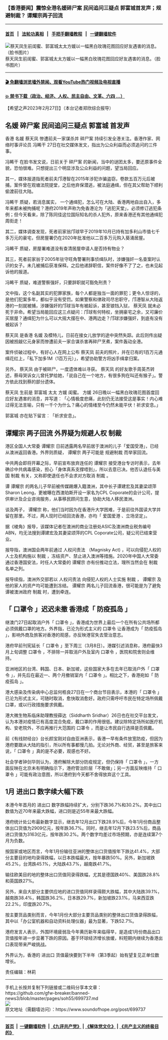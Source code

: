 ### 【香港要闻】震惊全港名媛碎尸案 民间追问三疑点 郭富城首发声；规避制裁？ 谭耀宗两子回流
------------------------

#### [首页](https://github.com/gfw-breaker/banned-news3/blob/master/README.md) &nbsp;&nbsp;|&nbsp;&nbsp; [法轮功真相](https://github.com/begood0513/basic/blob/master/README.md)  &nbsp;&nbsp;|&nbsp;&nbsp; [手把手翻墙教程](https://github.com/gfw-breaker/guides/wiki)  &nbsp;&nbsp;|&nbsp;&nbsp; [一键翻墙软件](https://github.com/gfw-breaker/nogfw/blob/master/README.md)  



<div><img alt="蔡天凤生前闺蜜、郭富城太太方媛以一幅黑白玫瑰花图回应好友遇害的消息。（脸书图片）" src="https://img.soundofhope.org/2023-02/fang-1677526964024.jpg"/>
<br/><figcaption class="caption">
 蔡天凤生前闺蜜、郭富城太太方媛以一幅黑白玫瑰花图回应好友遇害的消息。（脸书图片）
</figcaption></div><hr/>

#### [ 🎬  免翻墙浏览墙外禁闻、观看YouTube热门视频及电视直播](https://github.com/gfw-breaker/HelloWorld)

#### [ 💥  禁书下载（政治、经济、人权、民主自由、文革、六四 ...）](https://github.com/gfw-breaker/books/blob/master/README.md)

<div><div class="Content__Wrapper sc-1bvya0-0 elmmKw article_body" data-checkusr="" itemprop="articleBody">
 <div id="post_place_1">
 </div>
 <p class="meta-top">
  <span class="meta">
   【希望之声2023年2月27日】（本台记者郑欣综合报导）
  </span>
 </p>
 <h2>
  <strong>
   <ok href="/term/143162">
    名媛
   </ok>
   <ok href="/term/843419">
    碎尸案
   </ok>
   民间追问三疑点
   <ok href="/term/86228">
    郭富城
   </ok>
   首发声
  </strong>
 </h2>
 <p>
  香港
  <ok href="/term/143162">
   名媛
  </ok>
  <ok href="/term/843131">
   蔡天凤
  </ok>
  惨遭前夫一家谋杀并
  <ok href="/term/843419">
   碎尸案
  </ok>
  持续引发全港关注。香港作家、网络时事评论员
  <ok href="/term/843422">
   冯睎干
  </ok>
  27日在社交媒体发文，指出为公众利益而必须追问的三件事。
 </p>
 <p>
  <ok href="/term/843422">
   冯睎干
  </ok>
  在脸书发文说，日前关于
  <ok href="/term/843419">
   碎尸案
  </ok>
  的新闻，当中的谜团太多，要还原事件全貌，恐怕很难。只想提出三个明显涉及公众利益的问题，望当局回应。
 </p>
 <p>
  其一，媒体报道指死者前夫邝港智在2015年涉犯诈骗盗窃，卷款五百万元后被捕，案件曾在观塘法院提堂，之后他弃保潜逃，被法庭通缉，但在其父帮助下顺利偷渡前往大陆。
 </p>
 <p>
  <ok href="/term/843422">
   冯睎干
  </ok>
  质疑，若消息属实， 一个通缉犯，怎么可在大陆、香港两地自出自入，多年来都未被拘捕呢？港府2019年声称为免香港沦为「逃犯天堂」，必须修订逃犯条例；但今天看来，除了陈同佳这位国际知名的杀人犯外，原来香港还有其他通缉犯周街走！
 </p>
 <p>
  其二，媒体调查发现，死者前家翁邝球早于2019年10月已持有加多利山市值七千多万元的豪宅，但房屋署仍在2020年批准他以二百多万元购入葵涌居屋。
 </p>
 <p>
  <ok href="/term/843422">
   冯睎干
  </ok>
  质疑，房屋署难道没有查清居屋申请人是否持有物业？
 </p>
 <p>
  其三，死者前家翁于2005年驻守旺角警署刑事侦缉队时，涉嫌强奸一名查案时认识的女子。未几被捕后获准保释。之后他递辞职信，案件好像不了了之，也未见起诉他的报道。
 </p>
 <p>
  <ok href="/term/843422">
   冯睎干
  </ok>
  质疑，难道警察强奸，只要辞职就可豁免刑责？
 </p>
 <p>
  文中指，这个名副其实的犯罪家族，每个人都是独当一面的罪犯；更令人惊讶的，是他们犯案多年，都似乎没有受罚。如果警察和律政司尽忠职守，邝港智从大陆返港的一刻就被捕，涉嫌强奸的邝球当年有被起诉，甚至锒铛入狱，
  <ok href="/term/843131">
   蔡天凤
  </ok>
  就未必死于非命。希望当局能回应这三点疑问：邝球有何特权，坐拥豪宅之余，又可廉价买居屋？通缉犯为什么可以大摇大摆在中、港两边走？邝球涉嫌强奸，到底有没有被起诉？
 </p>
 <p>
  <ok href="/term/843131">
   蔡天凤
  </ok>
  是香港
  <ok href="/term/143162">
   名媛
  </ok>
  及模特儿，日前在接女儿放学的途中突然失踪。此后则传出疑因被觊觎亿元身家而惨遭前夫一家合谋杀害再碎尸烹煮，案件轰动全港。
 </p>
 <p>
  案件侦破过程中，有好心人在网上公布
  <ok href="/term/843131">
   蔡天凤
  </ok>
  前夫的照片，并在已有的1百万元通缉花红上，「私下加多1M（1百万元）」，希望协助警方将凶手缉拿归案。
 </p>
 <p>
  另外，
  <ok href="/term/843131">
   蔡天凤
  </ok>
  由于被碎尸，一度遗体难以寻获。
  <ok href="/term/843131">
   蔡天凤
  </ok>
  的好友歌手周英杰转述，蔡母哭诉女儿曾托梦给她，「说自己在一个地方，有很多狗在叫还有猴子」。警方依此找到蔡的部分遗体。
 </p>
 <p>
  <ok href="/term/843131">
   蔡天凤
  </ok>
  生前是
  <ok href="/term/86228">
   郭富城
  </ok>
  太太
  <ok href="/term/345373">
   方媛
  </ok>
  闺蜜。
  <ok href="/term/345373">
   方媛
  </ok>
  26日晚以一幅黑白玫瑰花图首度回应好友遇害的消息，并写道︰「心情极度悲痛，此刻仍无法接受这是事实！内心难过得无法言喻，只有一千个为什么？痛心的情绪至今仍然未能平伏！祈求安息。」
 </p>
 <p>
  <ok href="/term/86228">
   郭富城
  </ok>
  亦在贴下留言︰「祈求安息」。
 </p>
 <h2>
  <strong>
   <ok href="/term/89234">
    谭耀宗
   </ok>
   两子回流 外界疑为规避人权
   <ok href="/term/8213">
    制裁
   </ok>
  </strong>
 </h2>
 <p>
  港区全国人大常委
  <ok href="/term/89234">
   谭耀宗
  </ok>
  日前透露两名早前居于澳洲的儿子「爱国受港」，已经从澳洲返回香港。外界则质疑，
  <ok href="/term/89234">
   谭耀宗
  </ok>
  两子可能是
  <ok href="/term/699256">
   规避制裁
  </ok>
  而举家回流。
 </p>
 <p>
  中共两会即将开幕之际，早前宣布放弃连任的
  <ok href="/term/89234">
   谭耀宗
  </ok>
  接受港台专访时表示，去年确诊中共病毒感染，担心「身体真系支撑唔到」，所以去意已决。他否认退任与美国
  <ok href="/term/8213">
   制裁
  </ok>
  有关，又称即使退任也不会求对方取消
  <ok href="/term/8213">
   制裁
  </ok>
  。
 </p>
 <p>
  谭
  <ok href="/term/89234">
   谭耀宗
  </ok>
  的两名儿子早前被传媒踢爆入籍澳洲，其中长子谭建宏及其妻梁颂萍Sharon Leong，更被曝在西澳珀斯开设一家名为CPL Coporate的会计公司，提供审计及企业咨询服务，从事移民顾问生意，协助大陆人移民澳洲。
 </p>
 <p>
  谈及两子，
  <ok href="/term/89234">
   谭耀宗
  </ok>
  称，他们当时因为在香港升大学困难，于是前往外国读大学并留在那里。不过，两人现时已经回流香港，亦均「
  <ok href="/term/22737">
   爱国爱港
  </ok>
  、立场坚定」。
 </p>
 <p>
  据《棱角》报导，该媒体记者在澳洲的商业注册处ASIC及澳洲商业税务编号ABN，均无法搜到谭建宏及其妻梁颂萍的CPL Coporate公司，疑公司已结束营业。
 </p>
 <p>
  报导指，澳洲国会两年前通过
  <ok href="/term/78362">
   人权问责法
  </ok>
  （Magnisky Act) ，可以向侵犯人权的人士及机构施以
  <ok href="/term/8213">
   制裁
  </ok>
  ，冻结资产、禁止进入澳洲等措施。2020年中国人大常委通过香港国安法，时任人大常委的
  <ok href="/term/89234">
   谭耀宗
  </ok>
  亦有份推动立法，理所当然会在
  <ok href="/term/8213">
   制裁
  </ok>
  名单之列。
 </p>
 <p>
  报导续指，澳洲外交部若以
  <ok href="/term/78362">
   人权问责法
  </ok>
  向侵犯人权的人士实施
  <ok href="/term/8213">
   制裁
  </ok>
  ，
  <ok href="/term/89234">
   谭耀宗
  </ok>
  及他的家人的资产均可能遭到冻结。
  <ok href="/term/89234">
   谭耀宗
  </ok>
  两名儿子回流香港，很可能是为了避免谭被澳洲政府
  <ok href="/term/8213">
   制裁
  </ok>
  时，遭到牵连。
 </p>
 <h2>
  <strong>
   「
   <ok href="/term/463496">
    口罩令
   </ok>
   」迟迟未撤 香港成「
   <ok href="/term/843425">
    防疫孤岛
   </ok>
   」
  </strong>
 </h2>
 <p>
  继澳门27日起取消户外「
  <ok href="/term/463496">
   口罩令
  </ok>
  」，香港成为世界上最后一个在所有公共场所都必须佩戴口罩的地方。外界指，已沦为形式主义的
  <ok href="/term/463496">
   口罩令
  </ok>
  让香港成为「
  <ok href="/term/843425">
   防疫孤岛
  </ok>
  」，影响外商及旅客对香港的观感，亦反映港官失去管治意志。
 </p>
 <p>
  港府早前刊宪延长「
  <ok href="/term/463496">
   口罩令
  </ok>
  」至下周三（3月8日）。港媒引述消息称，港府最快3月上旬调整
  <ok href="/term/463496">
   口罩令
  </ok>
  ，不排除一并取消户外及室内
  <ok href="/term/463496">
   口罩令
  </ok>
  ，医院和院舍则会维持。
 </p>
 <p>
  亚洲地区的台湾、韩国、日本、新加坡，这些国家大多在去年已取消户外「
  <ok href="/term/463496">
   口罩令
  </ok>
  」，并先后在最近一、两个月撤销室内「
  <ok href="/term/463496">
   口罩令
  </ok>
  」。相比之下，香港宛如「
  <ok href="/term/843425">
   防疫孤岛
  </ok>
  」。
 </p>
 <p>
  港大感染及传染病中心总监何栢良27日在一个商台节目表示，本港的「
  <ok href="/term/463496">
   口罩令
  </ok>
  」已沦为形式主义，可随时取消，愈快取消愈好。政府只需呼吁市民在特定场所佩戴口罩，或以行政措施要求佩戴。
 </p>
 <p>
  港大微生物系临床助理教授薛达（Siddharth Sridhar）26日也在社交平台发文，认为本港对疫情已有高度混合免疫，戴口罩的作用很低。建议除特定场所如医疗机构、安老院外，不应再推行大范围的
  <ok href="/term/463496">
   口罩令
  </ok>
  ，而是让市民自行选择是否佩戴。
 </p>
 <p>
  前《有线财经台》台长颜宝刚对自由亚洲表示，香港一早有条件放宽防疫，但因为港府要跟从大陆的指引，所以所有事都慢几拍。无论对外商、经贸，甚至是旅客来说，「
  <ok href="/term/463496">
   口罩令
  </ok>
  」真的是不必要，观感也不好。
 </p>
 <p>
  社会学者钟剑华则认为，港府解除大部分防疫规定，但仍保持「
  <ok href="/term/463496">
   口罩令
  </ok>
  」，一方面反映在北京未有明确指示下，港府管治阶层「不敢做」；另一方面反映维持「
  <ok href="/term/463496">
   口罩令
  </ok>
  」可能有政治意图，所以港府到今天都不舍得放弃这个工具。
 </p>
 <h2>
  <strong>
   1月
   <ok href="/term/128948">
    进出口
   </ok>
   数字续大幅下跌
  </strong>
 </h2>
 <p>
  本港今年首月的
  <ok href="/term/128948">
   进出口
  </ok>
  数字跌幅持续扩大，分别下跌36.7%和30.2%。其中出口数值为近70年来最大跌幅，进口则是近55年来最大跌幅。
 </p>
 <p>
  港府统计处公布最新数字显示，继去年12月出口下跌28.9%后，今年1月份商品整体出口货值为2909亿元，按年跌36.7%。同时，继去年12月下跌23.5%后，商品进口货值为3163亿元，按年跌30.2%。两个数字均差过市场预期，亦是连续第7个月为负数。
 </p>
 <p>
  按国家或地区而言，今年1月份输往亚洲的整体出口货值按年下跌达41.4%，大部分主要目的地均录得跌幅，以日本跌幅最大，按年暴跌50%。另外，新加坡跌45.2%，台湾跌45.1%，大陆跌43.7%，越南跌41.7%。
 </p>
 <p>
  输往欧美目的地的整体出口货值同录得跌幅，尤其是德国跌40%、美国跌28.8%和英国跌27%。
 </p>
 <p>
  另外，来自大部分主要供应地的进口货值同样录得颇大跌幅，其中大陆跌39.1%，越南跌38.4%，韩国跌36.2%，日本跌29.7%，新加坡跌23.1%，马来西亚跌22.2%，印度跌20.7%。
 </p>
 <p>
  按主要货品类别而言，今年1月份大部分主要货品类别的整体出口货值录得跌幅，其中以「办公室机器和自动资料处理仪器」最为显著，下跌52.7%。
 </p>
 <p>
  港府发言人表示，外围环境疲弱及今年黄历新年来临得早，是造成1月份商品出口货值按年进一步显著下跌的原因。基于环球经济增长放缓，料短期内继续为香港出口表现带来严峻挑战。
 </p>
 <p>
  外界认为，香港的
  <ok href="/term/128948">
   进出口
  </ok>
  货值最快要到下半年（第3季起）始有望复见正单位数增长。
 </p>
 <p class="meta-btm">
  责任编辑：林莉
 </p>
</div>
</div>
<hr/>
手机上长按并复制下列链接或二维码分享本文章：<br/>
https://github.com/gfw-breaker/banned-news3/blob/master/pages/soh55/699737.md <br/>
<a href='https://github.com/gfw-breaker/banned-news3/blob/master/pages/soh55/699737.md'><img src='https://github.com/gfw-breaker/banned-news3/blob/master/pages/soh55/699737.md.png'/></a> <br/>
原文地址（需翻墙访问）：https://www.soundofhope.org/post/699737


------------------------
#### [首页](https://github.com/gfw-breaker/banned-news3/blob/master/README.md) &nbsp;|&nbsp; [一键翻墙软件](https://github.com/gfw-breaker/nogfw/blob/master/README.md) &nbsp;| [《九评共产党》](https://github.com/gfw-breaker/9ping.md/blob/master/README.md#九评之一评共产党是什么) | [《解体党文化》](https://github.com/gfw-breaker/jtdwh.md/blob/master/README.md) | [《共产主义的终极目的》](https://github.com/gfw-breaker/gczydzjmd.md/blob/master/README.md)


<img src='http://gfw-breaker.win/banned-news3/pages/soh55/699737.md' width='0px' height='0px'/>